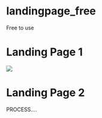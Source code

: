 # landingpage_free
Free to use

<h1>Landing Page 1</h1>
<img src="https://drive.google.com/uc?export=view&id=1tYfpSSFC8XIWfQskFq64382uO2Eyca8S"/>
<h1>Landing Page 2</h1>
PROCESS....

